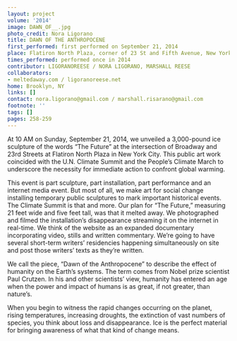 ```yaml
---
layout: project
volume: '2014'
image: DAWN_OF__.jpg
photo_credit: Nora Ligorano
title: DAWN OF THE ANTHROPOCENE
first_performed: first performed on September 21, 2014
place: Flatiron North Plaza, corner of 23 St and Fifth Avenue, New York, NY
times_performed: performed once in 2014
contributor: LIGORANOREESE / NORA LIGORANO, MARSHALL REESE
collaborators:
- meltedaway.com / ligoranoreese.net
home: Brooklyn, NY
links: []
contact: nora.ligorano@gmail.com / marshall.risarano@gmail.com
footnote: ''
tags: []
pages: 258-259
---
```


At 10 AM on Sunday, September 21, 2014, we unveiled a 3,000-pound ice sculpture of the words “The Future” at the intersection of Broadway and 23rd Streets at Flatiron North Plaza in New York City. This public art work coincided with the U.N. Climate Summit and the People’s Climate March to underscore the necessity for immediate action to confront global warming.

This event is part sculpture, part installation, part performance and an internet media event. But most of all, we make art for social change installing temporary public sculptures to mark important historical events. The Climate Summit is that and more. Our plan for “The Future,” measuring 21 feet wide and five feet tall, was that it melted away. We photographed and filmed the installation’s disappearance streaming it on the internet in real-time. We think of the website as an expanded documentary incorporating video, stills and written commentary. We’re going to have several short-term writers’ residencies happening simultaneously on site and post those writers’ texts as they’re written.

We call the piece, “Dawn of the Anthropocene” to describe the effect of humanity on the Earth’s systems. The term comes from Nobel prize scientist Paul Crutzen. In his and other scientists’ view, humanity has entered an age when the power and impact of humans is as great, if not greater, than nature’s.

When you begin to witness the rapid changes occurring on the planet, rising temperatures, increasing droughts, the extinction of vast numbers of species, you think about loss and disappearance. Ice is the perfect material for bringing awareness of what that kind of change means.
